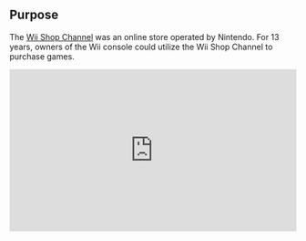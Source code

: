 <style>
.video-container {
    position: relative;
    padding-bottom: 56.25%; /* 16:9 */
    height: 0;
}
.video-container iframe {
    position: absolute;
    top: 0;
    left: 0;
    width: 100%;
    height: 100%;
}  
</style>

## Purpose

The [Wii Shop Channel](https://en.wikipedia.org/wiki/Wii_Shop_Channel) was an online store operated by Nintendo. For 13 years, owners of the Wii console could utilize the Wii Shop Channel to purchase games.

<div class="video-container">
<iframe width="560" height="315" src="https://www.youtube.com/embed/bsexVcO4xOo" title="YouTube video player" frameborder="0" allow="accelerometer; autoplay; clipboard-write; encrypted-media; gyroscope; picture-in-picture" allowfullscreen></iframe>
</div>
